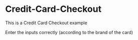 # Credit-Card-Checkout
This is a Credit Card Checkout example

Enter the inputs correctly (according to the brand of the card)
